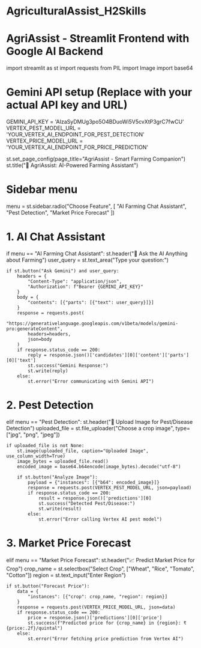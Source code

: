 # AgriculturalAssist_H2Skills
# AgriAssist - Streamlit Frontend with Google AI Backend

import streamlit as st
import requests
from PIL import Image
import base64

# Gemini API setup (Replace with your actual API key and URL)
GEMINI_API_KEY = 'AIzaSyDMUg3po5O4BDuoWi5V5cvXtP3grC7fwCU'
VERTEX_PEST_MODEL_URL = 'YOUR_VERTEX_AI_ENDPOINT_FOR_PEST_DETECTION'
VERTEX_PRICE_MODEL_URL = 'YOUR_VERTEX_AI_ENDPOINT_FOR_PRICE_PREDICTION'

st.set_page_config(page_title="AgriAssist - Smart Farming Companion")
st.title("🌱 AgriAssist: AI-Powered Farming Assistant")

# Sidebar menu
menu = st.sidebar.radio("Choose Feature", [
    "AI Farming Chat Assistant",
    "Pest Detection",
    "Market Price Forecast"
])

# 1. AI Chat Assistant
if menu == "AI Farming Chat Assistant":
    st.header("💬 Ask the AI Anything about Farming")
    user_query = st.text_area("Type your question:")

    if st.button("Ask Gemini") and user_query:
        headers = {
            "Content-Type": "application/json",
            "Authorization": f"Bearer {GEMINI_API_KEY}"
        }
        body = {
            "contents": [{"parts": [{"text": user_query}]}]
        }
        response = requests.post(
            "https://generativelanguage.googleapis.com/v1beta/models/gemini-pro:generateContent",
            headers=headers,
            json=body
        )
        if response.status_code == 200:
            reply = response.json()['candidates'][0]['content']['parts'][0]['text']
            st.success("Gemini Response:")
            st.write(reply)
        else:
            st.error("Error communicating with Gemini API")

# 2. Pest Detection
elif menu == "Pest Detection":
    st.header("🐛 Upload Image for Pest/Disease Detection")
    uploaded_file = st.file_uploader("Choose a crop image", type=["jpg", "png", "jpeg"])

    if uploaded_file is not None:
        st.image(uploaded_file, caption="Uploaded Image", use_column_width=True)
        image_bytes = uploaded_file.read()
        encoded_image = base64.b64encode(image_bytes).decode("utf-8")

        if st.button("Analyze Image"):
            payload = {"instances": [{"b64": encoded_image}]}
            response = requests.post(VERTEX_PEST_MODEL_URL, json=payload)
            if response.status_code == 200:
                result = response.json()['predictions'][0]
                st.success("Detected Pest/Disease:")
                st.write(result)
            else:
                st.error("Error calling Vertex AI pest model")

# 3. Market Price Forecast
elif menu == "Market Price Forecast":
    st.header("📈 Predict Market Price for Crop")
    crop_name = st.selectbox("Select Crop", ["Wheat", "Rice", "Tomato", "Cotton"])
    region = st.text_input("Enter Region")

    if st.button("Forecast Price"):
        data = {
            "instances": [{"crop": crop_name, "region": region}]
        }
        response = requests.post(VERTEX_PRICE_MODEL_URL, json=data)
        if response.status_code == 200:
            price = response.json()['predictions'][0]['price']
            st.success(f"Predicted price for {crop_name} in {region}: ₹{price:.2f}/quintal")
        else:
            st.error("Error fetching price prediction from Vertex AI")

